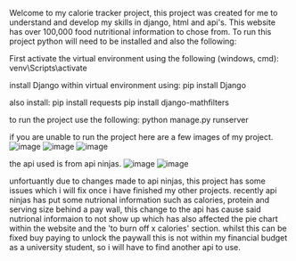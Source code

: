 Welcome to my calorie tracker project, this project was created for me to understand and develop my skills in django, html and api's. This website has over 100,000 food nutritional information to chose from. 
To run this project python will need to be installed and also the following: 

First activate the virtual environment using the following (windows, cmd):
venv\Scripts\activate

install Django within virtual environment using:
pip install Django

also install:
pip install requests
pip install django-mathfilters

to run the project use the following:
python manage.py runserver

if you are unable to run the project here are a few images of my project.
![image](https://github.com/user-attachments/assets/1366eced-908d-4737-bccd-59aabb28568c)
![image](https://github.com/user-attachments/assets/ae96497c-6dcf-4c26-8486-0c486cdb355f)
![image](https://github.com/user-attachments/assets/8c00ef7a-5a4e-41f1-8192-9d8574fa49f9)

the api used is from api ninjas.
![image](https://github.com/user-attachments/assets/b49166f6-82d5-43f0-b231-914d73905a5d)
![image](https://github.com/user-attachments/assets/52a56512-a75c-43d7-933a-3565e5609192)

unfortuantly due to changes made to api ninjas, this project has some issues which i will fix once i have finished my other projects. recently api ninjas has put some nutrional information such as calories, protein and serving size behind a pay wall, this change to the api has cause said nutrional informaion to not show up which has also affected the pie chart within the website and the 'to burn off x calories' section. whilst this can be fixed buy paying to unlock the paywall this is not within my financial budget as a university student, so i will have to find another api to use.  


